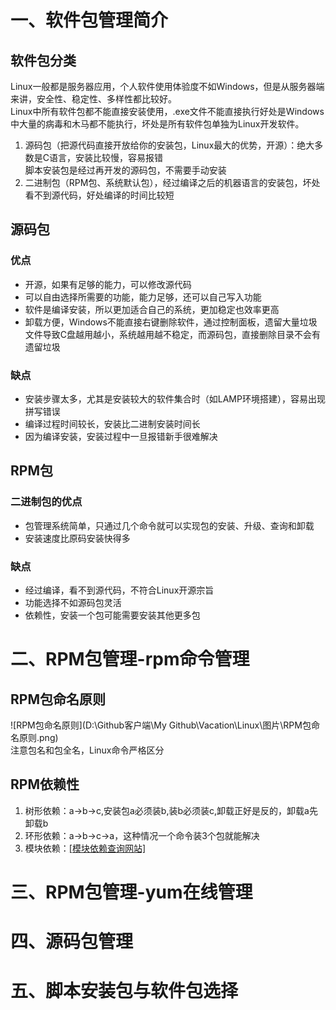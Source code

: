 # 一、软件包管理简介  
## 软件包分类  
Linux一般都是服务器应用，个人软件使用体验度不如Windows，但是从服务器端来讲，安全性、稳定性、多样性都比较好。  
Linux中所有软件包都不能直接安装使用，.exe文件不能直接执行好处是Windows中大量的病毒和木马都不能执行，坏处是所有软件包单独为Linux开发软件。  
1. 源码包（把源代码直接开放给你的安装包，Linux最大的优势，开源）：绝大多数是C语言，安装比较慢，容易报错  
脚本安装包是经过再开发的源码包，不需要手动安装  
2. 二进制包（RPM包、系统默认包），经过编译之后的机器语言的安装包，坏处看不到源代码，好处编译的时间比较短  
## 源码包  
### 优点  
- 开源，如果有足够的能力，可以修改源代码  
- 可以自由选择所需要的功能，能力足够，还可以自己写入功能  
- 软件是编译安装，所以更加适合自己的系统，更加稳定也效率更高  
- 卸载方便，Windows不能直接右键删除软件，通过控制面板，遗留大量垃圾文件导致C盘越用越小，系统越用越不稳定，而源码包，直接删除目录不会有遗留垃圾  
### 缺点  
- 安装步骤太多，尤其是安装较大的软件集合时（如LAMP环境搭建），容易出现拼写错误  
- 编译过程时间较长，安装比二进制安装时间长  
- 因为编译安装，安装过程中一旦报错新手很难解决  
## RPM包  
### 二进制包的优点  
- 包管理系统简单，只通过几个命令就可以实现包的安装、升级、查询和卸载  
- 安装速度比原码安装快得多  
### 缺点  
- 经过编译，看不到源代码，不符合Linux开源宗旨  
- 功能选择不如源码包灵活  
- 依赖性，安装一个包可能需要安装其他更多包  
# 二、RPM包管理-rpm命令管理  
## RPM包命名原则  
![RPM包命名原则](D:\Github客户端\My Github\Vacation\Linux\图片\RPM包命名原则.png)  
注意包名和包全名，Linux命令严格区分  
## RPM依赖性  
1. 树形依赖：a->b->c,安装包a必须装b,装b必须装c,卸载正好是反的，卸载a先卸载b  
2. 环形依赖：a->b->c->a，这种情况一个命令装3个包就能解决  
3. 模块依赖：[[模块依赖查询网站]](www.rpmfind.net)
# 三、RPM包管理-yum在线管理  
# 四、源码包管理  
# 五、脚本安装包与软件包选择  
